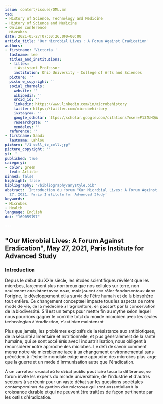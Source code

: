```yaml
---
issue: content/issues/OML.md
tag:
- History of Science, Technology and Medicine
- History of Science and Medicine
- Online conference
- Microbes
date: 2021-05-27T07:30:26.000+00:00
article_title: 'Our Microbial Lives : A Forum Against Eradication'
authors:
- firstname: 'Victoria '
  lastname: Lee
  titles_and_institutions:
  - titles:
    - Assistant Professor
    institution: Ohio University - College of Arts and Sciences
  picture: ''
  picture_copyright: ''
  social_channels:
    website: ''
    wikipedia: ''
    orcid_id: ''
    linkedin: https://www.linkedin.com/in/microbehistory
    twitter: https://twitter.com/microbehistory
    instagram: ''
    google_scholar: https://scholar.google.com/citations?user=P13ZUHQAAAAJ&hl=en
    researchgate: ''
    mendeley: ''
  reference: ''
- firstname: Saadi
  lastname: Lahlou
picture: "/1-cell_to_cell.jpg"
picture_copyright: ''
yt: ''
published: true
category1:
- color: green
  text: Article
pinned: false
highlight: false
bibliography: "/bibliography/anystyle.bib"
abstract: 'Introduction du forum "Our Microbial Lives: A Forum Against Eradication",  May
  27, 2021, Paris Institute for Advanced Study'
keywords:
- Microbes
- Health
language: English
doi: "169059797"

---
```

## "Our Microbial Lives: A Forum Against Eradication", May 27, 2021, Paris Institute for Advanced Study

### Introduction

Depuis le début du XXIe siècle, les études scientifiques révèlent que les microbes, largement plus nombreux que nos cellules sur terre, non seulement coexistent avec nous, mais jouent des rôles fondamentaux dans l'origine, le développement et la survie de l'être humain et de la biosphère tout entière. Ce changement conceptuel impacte tous les aspects de notre mode de vie, de la médecine à l'agriculture, en passant par la conservation de la biodiversité. S'il est un temps pour mettre fin au mythe selon lequel nous pourrions gagner le contrôle total du monde microbien avec les seules technologies d'éradication, c'est bien maintenant.

Plus que jamais, les problèmes explosifs de la résistance aux antibiotiques, de la sécurité alimentaire et nutritionnelle, et plus généralement de la santé humaine, qui se sont accélérés avec l'industrialisation, nous obligent à reconsidérer notre approche des microbes. Le défi de savoir comment mener notre vie microbienne face à un changement environnemental sans précédent à l'échelle mondiale exige une approche des microbes plus large que la guerre et un mode d'immunisation autre que l'éradication.

À un carrefour crucial où le débat public peut faire toute la différence, ce forum invite les experts du monde universitaire, de l'industrie et d'autres secteurs à se réunir pour un vaste débat sur les questions sociétales contemporaines de gestion des microbes qui sont essentielles à la croissance durable et qui ne peuvent être traitées de façon pertinente par les outils d'éradication.

<Youtube yt="6YGE_p-TxFY" caption ="Introduction"></Youtube>